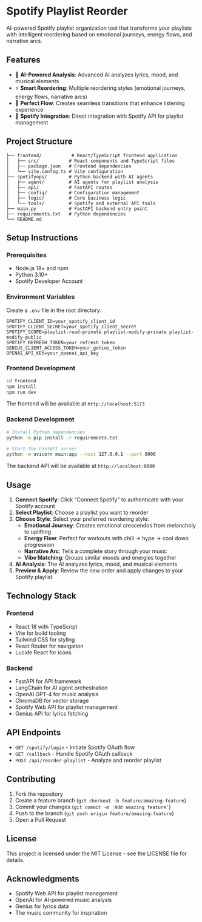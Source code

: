 # Spotify Playlist Reorder

AI-powered Spotify playlist organization tool that transforms your playlists with intelligent reordering based on emotional journeys, energy flows, and narrative arcs.

## Features

- 🎵 **AI-Powered Analysis**: Advanced AI analyzes lyrics, mood, and musical elements
- ⚡ **Smart Reordering**: Multiple reordering styles (emotional journeys, energy flows, narrative arcs)
- 🎯 **Perfect Flow**: Creates seamless transitions that enhance listening experience
- 🔗 **Spotify Integration**: Direct integration with Spotify API for playlist management

## Project Structure

```
├── frontend/           # React/TypeScript frontend application
│   ├── src/           # React components and TypeScript files
│   ├── package.json   # Frontend dependencies
│   └── vite.config.ts # Vite configuration
├── spotifyops/        # Python backend with AI agents
│   ├── agent/         # AI agents for playlist analysis
│   ├── api/           # FastAPI routes
│   ├── config/        # Configuration management
│   ├── logic/         # Core business logic
│   └── tools/         # Spotify and external API tools
├── main.py            # FastAPI backend entry point
├── requirements.txt   # Python dependencies
└── README.md
```

## Setup Instructions

### Prerequisites

- Node.js 18+ and npm
- Python 3.10+
- Spotify Developer Account

### Environment Variables

Create a `.env` file in the root directory:

```env
SPOTIFY_CLIENT_ID=your_spotify_client_id
SPOTIFY_CLIENT_SECRET=your_spotify_client_secret
SPOTIFY_SCOPE=playlist-read-private playlist-modify-private playlist-modify-public
SPOTIFY_REFRESH_TOKEN=your_refresh_token
GENIUS_CLIENT_ACCESS_TOKEN=your_genius_token
OPENAI_API_KEY=your_openai_api_key
```

### Frontend Development

```bash
cd frontend
npm install
npm run dev
```

The frontend will be available at `http://localhost:5173`

### Backend Development

```bash
# Install Python dependencies
python -m pip install -r requirements.txt

# Start the FastAPI server
python -m uvicorn main:app --host 127.0.0.1 --port 8000
```

The backend API will be available at `http://localhost:8000`

## Usage

1. **Connect Spotify**: Click "Connect Spotify" to authenticate with your Spotify account
2. **Select Playlist**: Choose a playlist you want to reorder
3. **Choose Style**: Select your preferred reordering style:
   - **Emotional Journey**: Creates emotional crescendos from melancholy to uplifting
   - **Energy Flow**: Perfect for workouts with chill → hype → cool down progression
   - **Narrative Arc**: Tells a complete story through your music
   - **Vibe Matching**: Groups similar moods and energies together
4. **AI Analysis**: The AI analyzes lyrics, mood, and musical elements
5. **Preview & Apply**: Review the new order and apply changes to your Spotify playlist

## Technology Stack

### Frontend
- React 18 with TypeScript
- Vite for build tooling
- Tailwind CSS for styling
- React Router for navigation
- Lucide React for icons

### Backend
- FastAPI for API framework
- LangChain for AI agent orchestration
- OpenAI GPT-4 for music analysis
- ChromaDB for vector storage
- Spotify Web API for playlist management
- Genius API for lyrics fetching

## API Endpoints

- `GET /spotify/login` - Initiate Spotify OAuth flow
- `GET /callback` - Handle Spotify OAuth callback
- `POST /api/reorder-playlist` - Analyze and reorder playlist

## Contributing

1. Fork the repository
2. Create a feature branch (`git checkout -b feature/amazing-feature`)
3. Commit your changes (`git commit -m 'Add amazing feature'`)
4. Push to the branch (`git push origin feature/amazing-feature`)
5. Open a Pull Request

## License

This project is licensed under the MIT License - see the LICENSE file for details.

## Acknowledgments

- Spotify Web API for playlist management
- OpenAI for AI-powered music analysis
- Genius for lyrics data
- The music community for inspiration